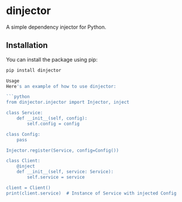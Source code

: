 # dinjector

A simple dependency injector for Python.

## Installation

You can install the package using pip:

```sh
pip install dinjector

Usage
Here's an example of how to use dinjector:

```python
from dinjector.injector import Injector, inject

class Service:
    def __init__(self, config):
        self.config = config

class Config:
    pass

Injector.register(Service, config=Config())

class Client:
    @inject
    def __init__(self, service: Service):
        self.service = service

client = Client()
print(client.service)  # Instance of Service with injected Config
```
